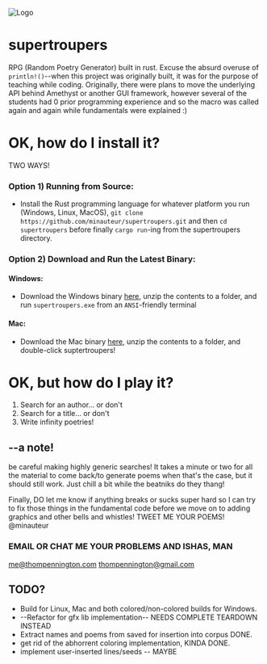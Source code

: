 ![Logo](https://www.microwavemansion.com/supertroupers.png)
# supertroupers

RPG (Random Poetry Generator) built in rust.
Excuse the absurd overuse of `println!()`--when this project was originally built, it was for the purpose of teaching while coding. Originally, there were plans to move the underlying API behind Amethyst or another GUI framework, however several of the students had 0 prior programming experience and so the macro was called again and again while fundamentals were explained :)

# OK, how do I install it?
TWO WAYS!
### Option 1) Running from Source:
* Install the Rust programming language for whatever platform you run (Windows, Linux, MacOS),
	`git clone https://github.com/minauteur/supertroupers.git` and then `cd supertroupers`
	before finally `cargo run`-ing from the supertroupers directory.
### Option 2) Download and Run the Latest Binary:
#### Windows:
* Download the Windows binary [here](https://github.com/minauteur/supertroupers/releases/download/0.0.1/supertroupers_v0.0.1_WINDOWS.zip), unzip the contents to a folder, and run `supertroupers.exe` from an `ANSI`-friendly terminal
#### Mac: 
* Download the Mac binary [here](https://github.com/minauteur/supertroupers/releases/download/0.0.1/supertroupers_v0.0.1_MACOS.zip), unzip the contents 		to a folder, and double-click suptertroupers!

# OK, but how do I play it?
1) Search for an author... or don't
2) Search for a title... or don't 
3) Write infinity poetries!

## --a note!
be careful making highly generic searches! It takes a minute or two for all the material to come back/to generate poems when that's the case, but it should still work. 
Just chill a bit while the beatniks do they thang!

Finally, DO let me know if anything breaks or sucks super hard so I can try to fix those things in the fundamental code before we move on to adding graphics and other bells and whistles!
TWEET ME YOUR POEMS!
@minauteur

### EMAIL OR CHAT ME YOUR PROBLEMS AND ISHAS, MAN
me@thompennington.com
thompennington@gmail.com

## TODO?
* Build for Linux, Mac and both colored/non-colored builds for Windows.
* --Refactor for gfx lib implementation-- NEEDS COMPLETE TEARDOWN INSTEAD
* Extract names and poems from saved for insertion into corpus DONE.
* get rid of the abhorrent coloring implementation, KINDA DONE.
* implement user-inserted lines/seeds -- MAYBE


